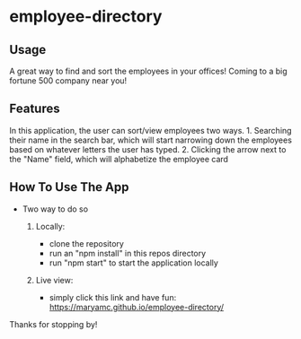 # employee-directory

## Usage 
A great way to find and sort the employees in your offices! Coming to a big fortune 500 company near you!

## Features
In this application, the user can sort/view employees two ways.
    1. Searching their name in the search bar, which will start narrowing down the employees based on whatever letters the user has typed.
    2. Clicking the arrow next to the "Name" field, which will alphabetize the employee card

## How To Use The App
- Two way to do so
    1. Locally:
        - clone the repository
        - run an "npm install" in this repos directory
        - run "npm start" to start the application locally
        
    2. Live view:
        - simply click this link and have fun: https://maryamc.github.io/employee-directory/


Thanks for stopping by!


